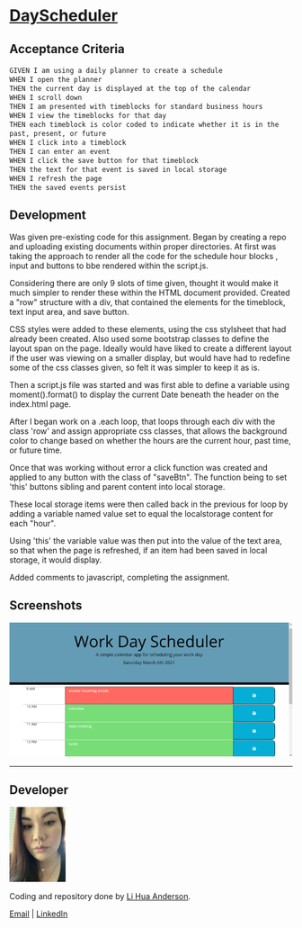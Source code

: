 # [DayScheduler](https://chopsushi206.github.io/DayScheduler/)

## Acceptance Criteria

```
GIVEN I am using a daily planner to create a schedule
WHEN I open the planner
THEN the current day is displayed at the top of the calendar
WHEN I scroll down
THEN I am presented with timeblocks for standard business hours
WHEN I view the timeblocks for that day
THEN each timeblock is color coded to indicate whether it is in the past, present, or future
WHEN I click into a timeblock
THEN I can enter an event
WHEN I click the save button for that timeblock
THEN the text for that event is saved in local storage
WHEN I refresh the page
THEN the saved events persist
```

## Development

Was given pre-existing code for this assignment. Began by creating a repo and uploading existing documents within proper directories. 
At first was taking the approach to render all the code for the schedule hour blocks , input and buttons to bbe rendered within the script.js.

Considering there are only 9 slots of time given, thought it would make it much simpler to render these within the HTML document provided. Created a "row" structure with a div, that contained the elements for the timeblock, text input area, and save button.

CSS styles were added to these elements, using the css stylsheet that had already been created. Also used some bootstrap classes to define the layout span on the page. Ideally would have liked to create a different layout if the user was viewing on a smaller display, but would have had to redefine some of the css classes given, so felt it was simpler to keep it as is.

Then a script.js file was started and was first able to define a variable using moment().format() to display the current Date beneath the header on the index.html page. 

After I began work on a .each loop, that loops through each div with the class 'row' and assign appropriate css classes, that allows the background color to change based on whether the hours are the current hour, past time, or future time.

Once that was working without error a click function was created and applied to any button with the class of "saveBtn". The function being to set 'this' buttons sibling and parent content into local storage. 

These local storage items were then called back in the previous for loop by adding a variable named value set to equal the localstorage content for each "hour". 

Using 'this' the variable value was then put into the value of the text area, so that when the page is refreshed, if an item had been saved in local storage, it would display. 

Added comments to javascript, completing the assignment.


## Screenshots

![PlannerPreview](readmeimg/planner.png)

---

## Developer

<img src="readmeimg/developer.png" width="100">

 Coding and repository done by [Li Hua Anderson](https://github.com/chopsushi206).

[Email](mailto:lihua.anderson@gmail.com) | [LinkedIn](https://linkedin.com/in/li-hua-anderson-b259b7144)
